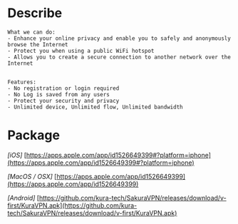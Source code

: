 # Describe 

```
What we can do:
- Enhance your online privacy and enable you to safely and anonymously browse the Internet
- Protect you when using a public WiFi hotspot
- Allows you to create a secure connection to another network over the Internet


Features:
- No registration or login required
- No Log is saved from any users
- Protect your security and privacy
- Unlimited device, Unlimited flow, Unlimited bandwidth
```


# Package 
*[iOS]*
[https://apps.apple.com/app/id1526649399#?platform=iphone](https://apps.apple.com/app/id1526649399#?platform=iphone)     


*[MacOS / OSX]*
[https://apps.apple.com/app/id1526649399](https://apps.apple.com/app/id1526649399)  


*[Android]*
[https://github.com/kura-tech/SakuraVPN/releases/download/v-first/KuraVPN.apk](https://github.com/kura-tech/SakuraVPN/releases/download/v-first/KuraVPN.apk)
